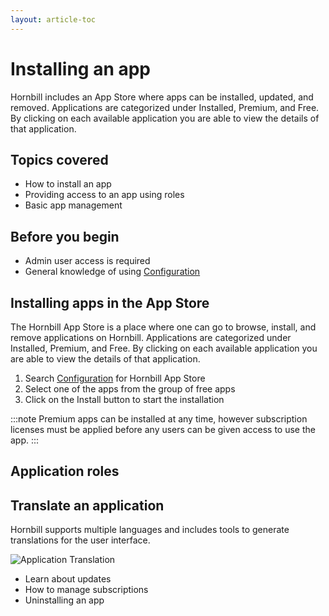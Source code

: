 ```yaml
---
layout: article-toc
---
```

# Installing an app
Hornbill includes an App Store where apps can be installed, updated, and removed. Applications are categorized under Installed, Premium, and Free. By clicking on each available application you are able to view the details of that application.

## Topics covered
* How to install an app
* Providing access to an app using roles
* Basic app management

## Before you begin
* Admin user access is required
* General knowledge of using [Configuration](/esp-config/getting-started/using-configuration)

## Installing apps in the App Store
The Hornbill App Store is a place where one can go to browse, install, and remove applications on Hornbill. Applications are categorized under Installed, Premium, and Free. By clicking on each available application you are able to view the details of that application.

1. Search [Configuration](/esp-config/getting-started/using-configuration) for Hornbill App Store
1. Select one of the apps from the group of free apps
1. Click on the Install button to start the installation

:::note
Premium apps can be installed at any time, however subscription licenses must be applied before any users can be given access to use the app.
:::

## Application roles

## Translate an application
Hornbill supports multiple languages and includes tools to generate translations for the user interface.  

![Application Translation](_books/esp-config/images/translate-apps.png)
* Learn about updates
* How to manage subscriptions
* Uninstalling an app